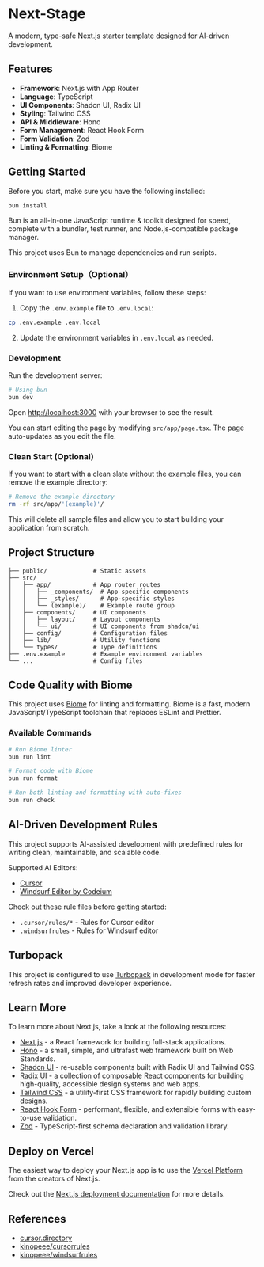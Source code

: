 # Next-Stage

A modern, type-safe Next.js starter template designed for AI-driven development.

## Features

- **Framework**: Next.js with App Router
- **Language**: TypeScript
- **UI Components**: Shadcn UI, Radix UI
- **Styling**: Tailwind CSS
- **API & Middleware**: Hono
- **Form Management**: React Hook Form
- **Form Validation**: Zod
- **Linting & Formatting**: Biome

## Getting Started
Before you start, make sure you have the following installed:

```bash
bun install
```

Bun is an all-in-one JavaScript runtime & toolkit designed for speed, complete with a bundler, test runner, and Node.js-compatible package manager.

This project uses Bun to manage dependencies and run scripts.

### Environment Setup（Optional）
If you want to use environment variables, follow these steps:

1. Copy the `.env.example` file to `.env.local`:

```bash
cp .env.example .env.local
```

2. Update the environment variables in `.env.local` as needed.

### Development

Run the development server:

```bash
# Using bun
bun dev
```

Open [http://localhost:3000](http://localhost:3000) with your browser to see the result.

You can start editing the page by modifying `src/app/page.tsx`. The page auto-updates as you edit the file.

### Clean Start (Optional)

If you want to start with a clean slate without the example files, you can remove the example directory:

```bash
# Remove the example directory
rm -rf src/app/'(example)'/  
```

This will delete all sample files and allow you to start building your application from scratch.

## Project Structure

```
├── public/             # Static assets
├── src/
│   ├── app/            # App router routes
│   │   ├── _components/  # App-specific components
│   │   ├── _styles/      # App-specific styles
│   │   └── (example)/    # Example route group
│   ├── components/     # UI components
│   │   ├── layout/     # Layout components
│   │   └── ui/         # UI components from shadcn/ui
│   ├── config/         # Configuration files
│   ├── lib/            # Utility functions
│   └── types/          # Type definitions
├── .env.example        # Example environment variables
└── ...                 # Config files
```

## Code Quality with Biome

This project uses [Biome](https://biomejs.dev/) for linting and formatting. Biome is a fast, modern JavaScript/TypeScript toolchain that replaces ESLint and Prettier.

### Available Commands

```bash
# Run Biome linter
bun run lint

# Format code with Biome
bun run format

# Run both linting and formatting with auto-fixes
bun run check
```

## AI-Driven Development Rules
This project supports AI-assisted development with predefined rules for writing clean, maintainable, and scalable code.

Supported AI Editors:
- [Cursor](https://www.cursor.com/)
- [Windsurf Editor by Codeium](https://codeium.com/windsurf)

Check out these rule files before getting started:
- `.cursor/rules/*` - Rules for Cursor editor
- `.windsurfrules` - Rules for Windsurf editor

## Turbopack

This project is configured to use [Turbopack](https://turbo.build/pack) in development mode for faster refresh rates and improved developer experience.

## Learn More

To learn more about Next.js, take a look at the following resources:

- [Next.js](https://nextjs.org/docs) - a React framework for building full-stack applications.
- [Hono](https://hono.dev/docs/) - a small, simple, and ultrafast web framework built on Web Standards.
- [Shadcn UI](https://ui.shadcn.com/) - re-usable components built with Radix UI and Tailwind CSS.
- [Radix UI](https://www.radix-ui.com/) - a collection of composable React components for building high-quality, accessible design systems and web apps.
- [Tailwind CSS](https://tailwindcss.com/) - a utility-first CSS framework for rapidly building custom designs.
- [React Hook Form](https://react-hook-form.com/) - performant, flexible, and extensible forms with easy-to-use validation.
- [Zod](https://zod.dev/) - TypeScript-first schema declaration and validation library.

## Deploy on Vercel

The easiest way to deploy your Next.js app is to use the [Vercel Platform](https://vercel.com/new) from the creators of Next.js.

Check out the [Next.js deployment documentation](https://nextjs.org/docs/app/building-your-application/deploying) for more details.

## References
- [cursor.directory](https://cursor.directory/nextjs-react-typescript-cursor-rules)
- [kinopeee/cursorrules](https://github.com/kinopeee/cursorrules)
- [kinopeee/windsurfrules](https://github.com/kinopeee/windsurfrules)
